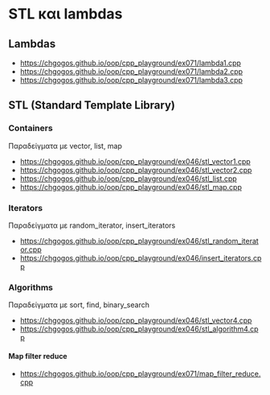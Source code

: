 # STL και lambdas

## Lambdas

* <https://chgogos.github.io/oop/cpp_playground/ex071/lambda1.cpp>
* <https://chgogos.github.io/oop/cpp_playground/ex071/lambda2.cpp>
* <https://chgogos.github.io/oop/cpp_playground/ex071/lambda3.cpp>

## STL (Standard Template Library)

### Containers

Παραδείγματα με vector, list, map

* <https://chgogos.github.io/oop/cpp_playground/ex046/stl_vector1.cpp>
* <https://chgogos.github.io/oop/cpp_playground/ex046/stl_vector2.cpp>
* <https://chgogos.github.io/oop/cpp_playground/ex046/stl_list.cpp>
* <https://chgogos.github.io/oop/cpp_playground/ex046/stl_map.cpp>

### Iterators

Παραδείγματα με random_iterator, insert_iterators

* <https://chgogos.github.io/oop/cpp_playground/ex046/stl_random_iterator.cpp>
* <https://chgogos.github.io/oop/cpp_playground/ex046/insert_iterators.cpp>

### Algorithms

Παραδείγματα με sort, find, binary_search

* <https://chgogos.github.io/oop/cpp_playground/ex046/stl_vector4.cpp>
* <https://chgogos.github.io/oop/cpp_playground/ex046/stl_algorithm4.cpp>

#### Map filter reduce

* <https://chgogos.github.io/oop/cpp_playground/ex071/map_filter_reduce.cpp>
